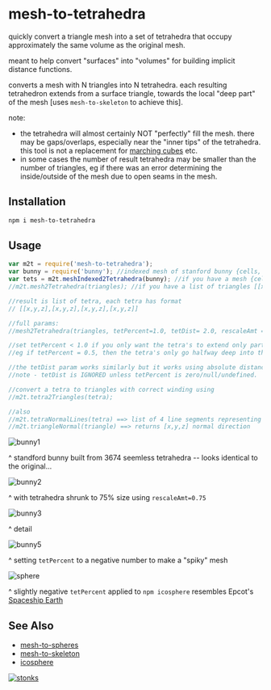 # mesh-to-tetrahedra

quickly convert a triangle mesh into a set of tetrahedra that occupy approximately the same volume as the original mesh. 

meant to help convert "surfaces" into "volumes" for building implicit distance functions.

converts a mesh with N triangles into N tetrahedra. each resulting tetrahedron extends from a surface triangle, towards the local "deep part" of the mesh [uses `mesh-to-skeleton` to achieve this]. 

note: 
- the tetrahedra will almost certainly NOT "perfectly" fill the mesh. there may be gaps/overlaps, especially near the "inner tips" of the tetrahedra. this tool is not a replacement for [marching cubes](https://www.npmjs.com/package/marching-cubes-fast) etc.
- in some cases the number of result tetrahedra may be smaller than the number of triangles, eg if there was an error determining the inside/outside of the mesh due to open seams in the mesh. 




## Installation

```sh
npm i mesh-to-tetrahedra
```

## Usage 

```javascript
var m2t = require('mesh-to-tetrahedra');
var bunny = require('bunny'); //indexed mesh of stanford bunny {cells, positions}
var tets = m2t.meshIndexed2Tetrahedra(bunny); //if you have a mesh {cells, positions}
//m2t.mesh2Tetrahedra(triangles); //if you have a list of triangles [[x,y,z],[x,y,z],[x,y,z]]

//result is list of tetra, each tetra has format
// [[x,y,z],[x,y,z],[x,y,z],[x,y,z]]

//full params:
//mesh2Tetrahedra(triangles, tetPercent=1.0, tetDist= 2.0, rescaleAmt = 1.0)

//set tetPercent < 1.0 if you only want the tetra's to extend only partially into the mesh.
//eg if tetPercent = 0.5, then the tetra's only go halfway deep into the mesh. 

//the tetDist param works similarly but it works using absolute distance rather than percentage.
//note - tetDist is IGNORED unless tetPercent is zero/null/undefined.

//convert a tetra to triangles with correct winding using
//m2t.tetra2Triangles(tetra);

//also 
//m2t.tetraNormalLines(tetra) ==> list of 4 line segments representing face-centered normal directions, each one [[x,y,z],[x,y,z]]
//m2t.triangleNormal(triangle) ==> returns [x,y,z] normal direction
```
![bunny1](https://i.imgur.com/ZZjklGm.png)

^ standford bunny built from 3674 seemless tetrahedra -- looks identical to the original...

![bunny2](https://i.imgur.com/cjVQ1CT.png)

^ with tetrahedra shrunk to 75% size using `rescaleAmt=0.75`

![bunny3](https://i.imgur.com/mezbKfw.png)

^ detail

![bunny5](https://i.imgur.com/ACwsrUH.png)

^ setting `tetPercent` to a negative number to make a "spiky" mesh

![sphere](https://i.imgur.com/mufXtzO.png)

^ slightly negative `tetPercent` applied to `npm icosphere` resembles Epcot's [Spaceship Earth](https://en.wikipedia.org/wiki/Spaceship_Earth_(Epcot))

## See Also
 - [mesh-to-spheres](https://npmjs.com/package/mesh-to-spheres)
 - [mesh-to-skeleton](https://npmjs.com/package/mesh-to-skeleton)
 - [icosphere](https://npmjs.com/package/icosphere)


[![stonks](https://i.imgur.com/UpDxbfe.png)](https://www.npmjs.com/~stonkpunk)




